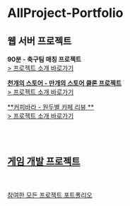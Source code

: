 # AllProject-Portfolio
## 웹 서버 프로젝트
**90분 - 축구팀 매칭 프로젝트**<br>
<a href = "https://github.com/guluming/90minuteproject">> 프로젝트 소개 바로가기<br>

**천개의 스토어 - 만개의 스토어 클론 프로젝트**<br>
<a href = "https://github.com/guluming/90minuteproject">> 프로젝트 소개 바로가기<br>
  
  **커피바라 - 원두별 카페 리뷰 **<br>
<a href = "https://github.com/guluming/90minuteproject">> 프로젝트 소개 바로가기<br>

<br><br>
## 게임 개발 프로젝트
<br><br>
참여한 모든 프로젝트 포트폴리오
